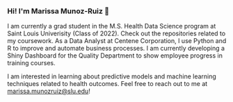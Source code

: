 ### Hi! I'm Marissa Munoz-Ruiz 👋

I am currently a grad student in the M.S. Health Data Science program at Saint Louis Univerisity (Class of 2022). Check out the repositories related to my coursework. As a Data Analyst at Centene Corporation, I use Python and R to improve and automate business processes. I am currently developing a Shiny Dashboard for the Quality Department to show employee progress in training courses. 

I am interested in learning about predictive models and machine learning techniques related to health outcomes. Feel free to reach out to me at marissa.munozruiz@slu.edu!
